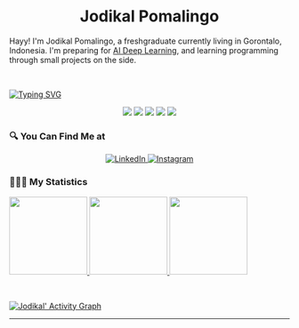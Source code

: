 <h1 align="center">
  <b>Jodikal Pomalingo</b>
</h1>

Hayy! I'm Jodikal Pomalingo, a freshgraduate currently living in Gorontalo, Indonesia. I'm preparing for 
<a href="#">AI Deep Learning</a>, and learning programming through small projects  on the side.

<br>

[![Typing SVG](https://readme-typing-svg.herokuapp.com/?color=e4dc5c&lines=Welcome%20to%20my%20Github%20Repo's;Data%20Science%20Enthusiast;less%20is%20better)](https://git.io/typing-svg)


<p>
<div align="center">
  <img src="https://img.shields.io/badge/-HTML-c58545?style=for-the-badge&logo=html5&logoColor=c58545&labelColor=282828">
  <img src="https://img.shields.io/badge/-CSS-d1a01f?style=for-the-badge&logo=css3&logoColor=d1a01f&labelColor=282828">
  <img src="https://img.shields.io/badge/-PHP-474a8a?style=for-the-badge&logo=php&logoColor=474a8a&labelColor=282828">
  <img src="https://img.shields.io/badge/-Python-98b982?style=for-the-badge&logo=python&logoColor=98b982&labelColor=282828">
  <img src="https://img.shields.io/badge/-Swift-f05138?style=for-the-badge&logo=swift&logoColor=f05138&labelColor=282828">
</div>
</p>

### 🔍 You Can Find Me at 
<p> 
  <div align="center">
    <a href="https://www.linkedin.com/in/jodikal-pomalingo/" target="_blank">
      <img alt="LinkedIn" src="https://img.shields.io/badge/linkedin-%230077B5.svg?&style=for-the-badge&logo=linkedin&logoColor=white" />
    </a> 
    <a href="#" target="_blank">
      <img alt="Instagram" src="https://img.shields.io/badge/instagram-%23E4405F.svg?&style=for-the-badge&logo=instagram&logoColor=white" />
    </a> 
   </div>
</p>

### 🚴🏼‍♂️ My Statistics
<p>
  <div = "center">
    <a href="https://github.com/jpomalingo/">
      <img height="140em" src="https://github-readme-stats-eight-theta.vercel.app/api/top-langs/?username=jpomalingo&layout=compact&langs_count=8&theme=javascript&hide_border=true"/>
      <img height="140em" src="https://github-readme-streak-stats.herokuapp.com/?user=jpomalingo&theme=yeblu&hide_border=true" />
      <img height="140em" src="https://github-readme-stats.vercel.app/api?username=jpomalingo&show_icons=true&theme=javascript&hide_border=true" />
    </a>
   </div>
</p>
<br>

[![Jodikal' Activity Graph](https://activity-graph.herokuapp.com/graph?username=jpomalingo&custom_title=Jodikal%20Pomalingo%20Contribution%20Graph&theme=minimal&hide_border=true&point=186ec4)](https://github.com/jpomalingo/)

------
